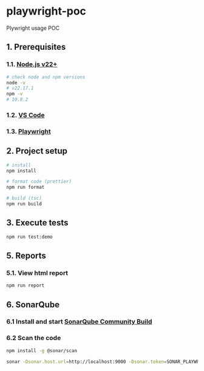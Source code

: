 # playwright-poc

Plywright usage POC

## 1. Prerequisites

### 1.1. [Node.js v22+](https://nodejs.org/en/download)

```bash
# check node and npm versions
node -v
# v22.17.1
npm -v
# 10.8.2
```

### 1.2. [VS Code](https://code.visualstudio.com/download)

### 1.3. [Playwright](https://playwright.dev/)

## 2. Project setup

```bash
# install
npm install

# format code (prettier)
npm run format

# build (tsc)
npm run build
```

## 3. Execute tests

```bash
npm run test:demo
```

## 5. Reports

### 5.1. View html report

```bash
npm run report
```

## 6. SonarQube

### 6.1 Install and start [SonarQube Community Build](https://docs.sonarsource.com/sonarqube-community-build/try-out-sonarqube/?_gl=1*1uenjxh*_gcl_au*NzU3NjQwMTA2LjE3NTM3ODEzNDcuNjg4OTg3MjI2LjE3NTM3ODcyODMuMTc1Mzc4NzI5NQ..*_ga*ODU1NjkzNTcxLjE3NTM3ODEzMDM.*_ga_9JZ0GZ5TC6*czE3NTM3ODEzMDMkbzEkZzEkdDE3NTM3ODc0MDYkajUyJGwwJGgw)

### 6.2 Scan the code

```bash
npm install -g @sonar/scan

sonar -Dsonar.host.url=http://localhost:9000 -Dsonar.token=SONAR_PLAYWRIGH_POC_TOKEN -Dsonar.projectKey=playwright-poc
```

